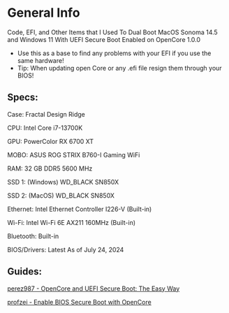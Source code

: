 # General Info
Code, EFI, and Other Items that I Used To Dual Boot MacOS Sonoma 14.5 and Windows 11 With UEFI Secure Boot Enabled on OpenCore 1.0.0
- Use this as a base to find any problems with your EFI if you use the same hardware!
- Tip: When updating open Core or any .efi file resign them through your BIOS!
## Specs:
Case: Fractal Design Ridge

CPU: Intel Core i7-13700K

GPU: PowerColor RX 6700 XT

MOBO: ASUS ROG STRIX B760-I Gaming WiFi

RAM: 32 GB DDR5 5600 MHz

SSD 1: (Windows) WD_BLACK SN850X

SSD 2: (MacOS) WD_BLACK SN850X

Ethernet: Intel Ethernet Controller I226-V (Built-in)

Wi-Fi: Intel Wi-Fi 6E AX211 160MHz (Built-in)

Bluetooth: Built-in

BIOS/Drivers: Latest As of July 24, 2024

## Guides:
[perez987 - OpenCore and UEFI Secure Boot: The Easy Way](https://github.com/perez987/OpenCore-and-UEFI-Secure-Boot/blob/main/guide/The%20easy%20way.md)

[profzei - Enable BIOS Secure Boot with OpenCore](https://github.com/profzei/Matebook-X-Pro-2018/wiki/Enable-BIOS-Secure-Boot-with-OpenCore)


